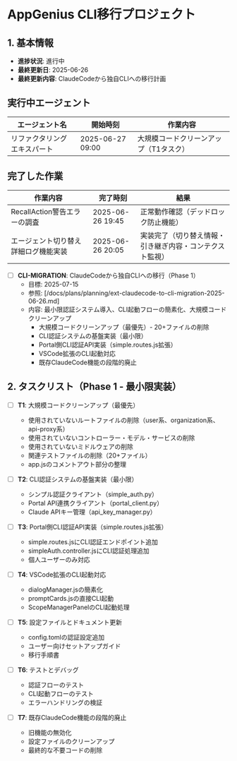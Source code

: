 # AppGenius CLI移行プロジェクト

## 1. 基本情報

- **進捗状況**: 進行中
- **最終更新日**: 2025-06-26
- **最終更新内容**: ClaudeCodeから独自CLIへの移行計画

## 実行中エージェント

| エージェント名 | 開始時刻 | 作業内容 |
|---------------|----------|----------|
| リファクタリングエキスパート | 2025-06-27 09:00 | 大規模コードクリーンアップ（T1タスク） |

## 完了した作業

| 作業内容 | 完了時刻 | 結果 |
|----------|----------|------|
| RecallAction警告エラーの調査 | 2025-06-26 19:45 | 正常動作確認（デッドロック防止機能） |
| エージェント切り替え詳細ログ機能実装 | 2025-06-26 20:05 | 実装完了（切り替え情報・引き継ぎ内容・コンテクスト監視） |

- [ ] **CLI-MIGRATION**: ClaudeCodeから独自CLIへの移行（Phase 1）
  - 目標: 2025-07-15
  - 参照: [/docs/plans/planning/ext-claudecode-to-cli-migration-2025-06-26.md]
  - 内容: 最小限認証システム導入、CLI起動フローの簡素化、大規模コードクリーンアップ
    - 大規模コードクリーンアップ（最優先）- 20+ファイルの削除
    - CLI認証システムの基盤実装（最小限）
    - Portal側CLI認証API実装（simple.routes.js拡張）
    - VSCode拡張のCLI起動対応
    - 既存ClaudeCode機能の段階的廃止

## 2. タスクリスト（Phase 1 - 最小限実装）

- [ ] **T1**: 大規模コードクリーンアップ（最優先）
  - 使用されていないルートファイルの削除（user系、organization系、api-proxy系）
  - 使用されていないコントローラー・モデル・サービスの削除
  - 使用されていないミドルウェアの削除
  - 関連テストファイルの削除（20+ファイル）
  - app.jsのコメントアウト部分の整理

- [ ] **T2**: CLI認証システムの基盤実装（最小限）
  - シンプル認証クライアント（simple_auth.py）
  - Portal API連携クライアント（portal_client.py）
  - Claude APIキー管理（api_key_manager.py）

- [ ] **T3**: Portal側CLI認証API実装（simple.routes.js拡張）
  - simple.routes.jsにCLI認証エンドポイント追加
  - simpleAuth.controller.jsにCLI認証処理追加
  - 個人ユーザーのみ対応

- [ ] **T4**: VSCode拡張のCLI起動対応
  - dialogManager.jsの簡素化
  - promptCards.jsの直接CLI起動
  - ScopeManagerPanelのCLI起動処理

- [ ] **T5**: 設定ファイルとドキュメント更新
  - config.tomlの認証設定追加
  - ユーザー向けセットアップガイド
  - 移行手順書

- [ ] **T6**: テストとデバッグ
  - 認証フローのテスト
  - CLI起動フローのテスト
  - エラーハンドリングの検証

- [ ] **T7**: 既存ClaudeCode機能の段階的廃止
  - 旧機能の無効化
  - 設定ファイルのクリーンアップ
  - 最終的な不要コードの削除

